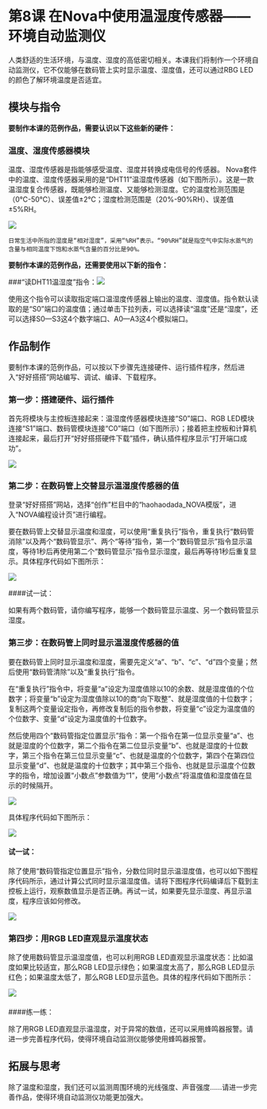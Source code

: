# 第8课  在Nova中使用温湿度传感器——环境自动监测仪

人类舒适的生活环境，与温度、湿度的高低密切相关。本课我们将制作一个环境自动监测仪，它不仅能够在数码管上实时显示温度、湿度值，还可以通过RBG LED的颜色了解环境温度是否适宜。



## 模块与指令

**要制作本课的范例作品，需要认识以下这些新的硬件：**

### 温度、湿度传感器模块

温度、湿度传感器是指能够感受温度、湿度并转换成电信号的传感器。
Nova套件中的温度、湿度传感器采用的是“DHT11”温湿度传感器（如下图所示）。这是一款温湿度复合传感器，既能够检测温度、又能够检测湿度。它的温度检测范围是（0℃-50℃）、误差值±2℃；湿度检测范围是（20%-90%RH）、误差值±5%RH。

![](../../.gitbook/assets/sa8-1.png)

```
日常生活中所指的湿度是“相对湿度”，采用“%RH”表示。“90%RH”就是指空气中实际水蒸气的含量与相同温度下饱和水蒸气含量的百分比是90%。
```



**要制作本课的范例作品，还需要使用以下新的指令：**

###“读DHT11温湿度”指令：![](../../.gitbook/assets/sa8a.png)

使用这个指令可以读取指定端口温湿度传感器上输出的温度、湿度值。指令默认读取的是“S0”端口的温度值；通过单击下拉列表，可以选择读“温度”还是“湿度”，还可以选择S0—S3这4个数字端口、A0—A3这4个模拟端口。



## 作品制作

要制作本课的范例作品，可以按以下步骤先连接硬件、运行插件程序，然后进入“好好搭搭”网站编写、调试、编译、下载程序。



### 第一步：搭建硬件、运行插件

首先将模块与主控板连接起来：温湿度传感器模块连接“S0”端口、RGB LED模块连接“S1”端口、数码管模块连接“C0”端口（如下图所示）；接着把主控板和计算机连接起来，最后打开“好好搭搭硬件下载”插件，确认插件程序显示“打开端口成功”。

![](../../.gitbook/assets/sa8-2.png)



### 第二步：在数码管上交替显示温湿度传感器的值

登录“好好搭搭”网站，选择“创作”栏目中的“haohaodada_NOVA模版”，进入“NOVA编程设计页”进行编程。

要在数码管上交替显示温度和湿度，可以使用“重复执行”指令，重复执行“数码管消除”以及两个“数码管显示”、两个“等待”指令，第一个“数码管显示”指令显示温度，等待1秒后再使用第二个“数码管显示”指令显示湿度，最后再等待1秒后重复显示。具体程序代码如下图所示：

![](../../.gitbook/assets/sa8-3.png)



 ####试一试：

 如果有两个数码管，请你编写程序，能够一个数码管显示温度、另一个数码管显示湿度。



### 第三步：在数码管上同时显示温湿度传感器的值

要在数码管上同时显示温度和湿度，需要先定义“a”、“b”、“c”、“d”四个变量；然后使用“数码管清除”以及“重复执行”指令。

在“重复执行”指令中，将变量“a”设定为湿度值除以10的余数、就是湿度值的个位数字；将变量“b”设定为湿度值除以10的商“向下取整”、就是湿度值的十位数字；复制这两个变量设定指令，再修改复制后的指令参数，将变量“c”设定为温度值的个位数字、变量“d”设定为温度值的十位数字。

然后使用四个“数码管指定位置显示”指令：第一个指令在第一位显示变量“a”、也就是湿度的个位数字，第二个指令在第二位显示变量“b”、也就是湿度的十位数字，第三个指令在第三位显示变量“c”、也就是温度的个位数字，第四个在第四位显示变量“d”、也就是温度的十位数字；其中第三个指令、也就是显示温度个位数字的指令，增加设置“小数点”参数值为“1”，使用“小数点”将温度值和湿度值在显示的时候隔开。

![](../../.gitbook/assets/sa8-3-5.png)

具体程序代码如下图所示：

![](../../.gitbook/assets/sa8-4.png)



 #### 试一试：

 除了使用“数码管指定位置显示”指令，分数位同时显示温湿度值，也可以如下图程序代码所示，通过计算公式同时显示温湿度值。请将下图程序代码编译后下载到主控板上运行，观察数值显示是否正确。再试一试，如果要先显示湿度、再显示温度，程序应该如何修改。

![](../../.gitbook/assets/sa8-5.png)



### 第四步：用RGB LED直观显示温度状态

除了使用数码管显示温湿度值，也可以利用RGB LED直观显示温度状态：比如温度如果比较适宜，那么RGB LED显示绿色；如果温度太高了，那么RGB LED显示红色；如果温度太低了，那么RGB LED显示蓝色。具体的程序代码如下图所示：

![](../../.gitbook/assets/sa8-6.png)

#### 

 ####练一练：

 除了用RGB LED直观显示温湿度，对于异常的数值，还可以采用蜂鸣器报警。请进一步完善程序代码，使得环境自动监测仪能够使用蜂鸣器报警。



## 拓展与思考

除了温度和湿度，我们还可以监测周围环境的光线强度、声音强度……请进一步完善作品，使得环境自动监测仪功能更加强大。

